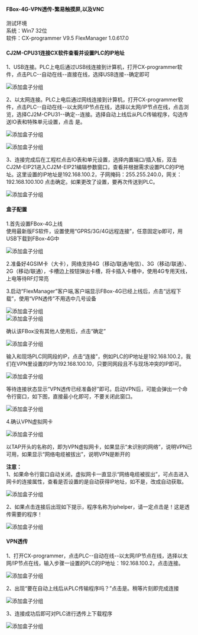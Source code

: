 #### **FBox-4G-VPN透传-繁易触摸屏,以及VNC**  

测试环境  
系统：Win7 32位  
软件：CX-programmer V9.5   FlexManager 1.0.617.0  

#### **CJ2M-CPU31连接CX软件查看并设置PLC的IP地址**  

1、USB连接。PLC上电后通过USB线连接到计算机，打开CX-programmer软件，点击PLC--自动在线--直接在线，选择USB连接--确定即可  

![添加盒子分组](../Images/Trans/TranExplain/CXProgrammer/CXProgrammer1.png)  

2、以太网连接。PLC上电后通过网线连接到计算机，打开CX-programmer软件，点击PLC--自动在线--以太网/IP节点在线，选择以太网/IP节点在线，点击浏览，选择CJ2M-CPU31--确定--连接。选择自动上线后从PLC传输程序，勾选传送IO表和特殊单元设置，点击 是。  

![添加盒子分组](../Images/Trans/TranExplain/CXProgrammer/CXProgrammer2.png)  

![添加盒子分组](../Images/Trans/TranExplain/CXProgrammer/CXProgrammer3.png)  

3、连接完成后在工程栏点击IO表和单元设置，选择内置端口/插入板，双击CJ2M-EIP21进入CJ2M-EIP21编辑参数窗口，查看并根据需求设置PLC的IP地址。这里设置的IP地址是192.168.100.2，子网掩码：255.255.240.0，网关：192.168.100.100 点击确定。如果更改了设置，要再次传送到PLC。  

![添加盒子分组](../Images/Trans/TranExplain/CXProgrammer/CXProgrammer4.png)  

#### **盒子配置**  

1.首先设置FBox-4G上线  
使用最新版FS软件，设置使用“GPRS/3G/4G远程连接”，任意固定ip即可，用USB下载到FBox-4G中  

![添加盒子分组](../Images/Trans/TranExplain/CXProgrammer/CXProgrammer5.png)  

2.准备好4GSIM卡（大卡），网络支持4G（移动/联通/电信）、3G（移动/联通）、2G（移动/联通），卡槽边上按钮弹出卡槽，将卡插入卡槽中，使用4G专用天线，上电等待RF灯常亮  

3.启动“FlexManager”客户端,客户端显示FBox-4G已经上线后，点击“远程下载”，使用“VPN透传”不用选中几号设备  

![添加盒子分组](../Images/Trans/TranExplain/CXProgrammer/CXProgrammer6.png)  
![添加盒子分组](../Images/Trans/TranExplain/CXProgrammer/CXProgrammer7.png)  

确认该FBox没有其他人使用后，点击“确定”  

![添加盒子分组](../Images/Trans/TranExplain/CXProgrammer/CXProgrammer8.png)  

输入和现场PLC同网段的IP，点击“连接”，例如PLC的IP地址是192.168.100.2，我们在VPN里设置的IP为192.168.100.10，只要同网段且不与现场冲突的IP即可。  

![添加盒子分组](../Images/Trans/TranExplain/CXProgrammer/CXProgrammer9.png)  

等待连接状态显示“VPN透传已经准备好”即可。启动VPN后，可能会弹出一个命令行窗口，如下图，直接最小化即可，不要关闭此窗口。  

![添加盒子分组](../Images/Trans/TranExplain/CXProgrammer/CXProgrammer10.png)  

4.确认VPN虚拟网卡  

![添加盒子分组](../Images/Trans/TranExplain/CXProgrammer/CXProgrammer11.png)  

以TAP开头的名称的，即为VPN虚拟网卡，如果显示“未识别的网络”，说明VPN已可用，如果显示“网络电缆被拔出”，说明VPN是断开的  

**注意：**  
1、如果命令行窗口自动关闭，虚拟网卡一直显示“网络电缆被拔出”，可点击进入网卡的连接属性，查看是否设置的是自动获得IP地址，如不是，改成自动获取。  

![添加盒子分组](../Images/Trans/TranExplain/CXProgrammer/CXProgrammer12.png)  

2、如果点击连接后出现如下提示，程序名称为iphelper，请一定点击是！这是透传需要的程序！  

![添加盒子分组](../Images/Trans/TranExplain/CXProgrammer/CXProgrammer13.png)  

#### **VPN透传**  

1、打开CX-programmer，点击PLC--自动在线--以太网/IP节点在线，选择以太网/IP节点在线，输入步骤一设置的PLC的IP地址：192.168.100.2，点击连接。  

![添加盒子分组](../Images/Trans/TranExplain/CXProgrammer/CXProgrammer14.png)  

2、出现“要在自动上线后从PLC传输程序吗？”点击是。稍等片刻即完成连接  

![添加盒子分组](../Images/Trans/TranExplain/CXProgrammer/CXProgrammer15.png)  

3、连接成功后即可对PLC进行透传上下载程序  

![添加盒子分组](../Images/Trans/TranExplain/CXProgrammer/CXProgrammer16.png)  
